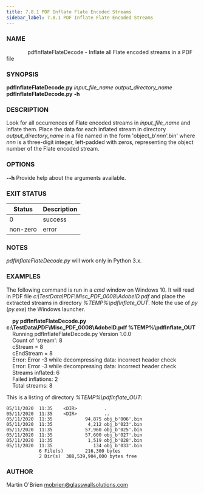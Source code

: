 ```yaml
---
title: 7.8.1 PDF Inflate Flate Encoded Streams
sidebar_label: 7.8.1 PDF Inflate Flate Encoded Streams
---
```


### **NAME**
&emsp;&emsp;&emsp;&emsp;pdfInflateFlateDecode - Inflate all Flate encoded streams in a PDF file

### **SYNOPSIS**
**pdfInflateFlateDecode.py** *input_file_name* *output_directory_name*  
**pdfInflateFlateDecode.py** **-h**

### **DESCRIPTION**
Look for all occurrences of Flate encoded streams in *input_file_name* and inflate them. Place the data for each inflated stream in directory *output_directory_name* in a file named in the form 'object_b'*nnn*'.bin' where *nnn* is a three-digit integer, left-padded with zeros, representing the object number of the Flate encoded stream.

### **OPTIONS**
**--h** Provide help about the arguments available.

### **EXIT STATUS**
|Status|Description
|---|---
|0|success  
|non-zero|error

### **NOTES**
*pdfInflateFlateDecode.py* will work only in Python 3.x.

### **EXAMPLES**

The following command is run in a *cmd* window on Windows 10. It will read in PDF file *c:\TestData\PDF\Misc_PDF_0008\AdobeID.pdf* and place the extracted streams in directory *%TEMP%\pdfInflate_OUT*. Note the use of *py* (*py.exe*) the Windows launcher.

&nbsp;&nbsp;&nbsp;&nbsp;**py pdfInflateFlateDecode.py c:\TestData\PDF\Misc_PDF_0008\AdobeID.pdf %TEMP%\pdfInflate_OUT**  
&nbsp;&nbsp;&nbsp;&nbsp;Running pdfInflateFlateDecode.py Version 1.0.0  
&nbsp;&nbsp;&nbsp;&nbsp;Count of 'stream': 8  
&nbsp;&nbsp;&nbsp;&nbsp;cStream = 8  
&nbsp;&nbsp;&nbsp;&nbsp;cEndStream = 8  
&nbsp;&nbsp;&nbsp;&nbsp;Error: Error -3 while decompressing data: incorrect header check  
&nbsp;&nbsp;&nbsp;&nbsp;Error: Error -3 while decompressing data: incorrect header check  
&nbsp;&nbsp;&nbsp;&nbsp;Streams inflated:  6  
&nbsp;&nbsp;&nbsp;&nbsp;Failed inflations: 2  
&nbsp;&nbsp;&nbsp;&nbsp;Total streams:     8  

This is a listing of directory *%TEMP%\pdfInflate_OUT*:

    05/11/2020  11:35    <DIR>          .
    05/11/2020  11:35    <DIR>          ..
    05/11/2020  11:35            94,875 obj_b'006'.bin
    05/11/2020  11:35             4,212 obj_b'023'.bin
    05/11/2020  11:35            57,960 obj_b'025'.bin
    05/11/2020  11:35            57,600 obj_b'027'.bin
    05/11/2020  11:35             1,519 obj_b'028'.bin
    05/11/2020  11:35               134 obj_b'033'.bin
                6 File(s)        216,300 bytes
                2 Dir(s)  388,539,904,000 bytes free


### **AUTHOR**
Martin O'Brien <mobrien@glasswallsolutions.com>
